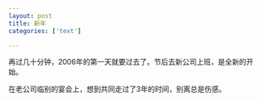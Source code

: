 ```yaml
---
layout: post
title: 新年
categories: ['text']

---
```


再过几十分钟，2006年的第一天就要过去了。节后去新公司上班，是全新的开始。

在老公司临别的宴会上，想到共同走过了3年的时间，别离总是伤感。